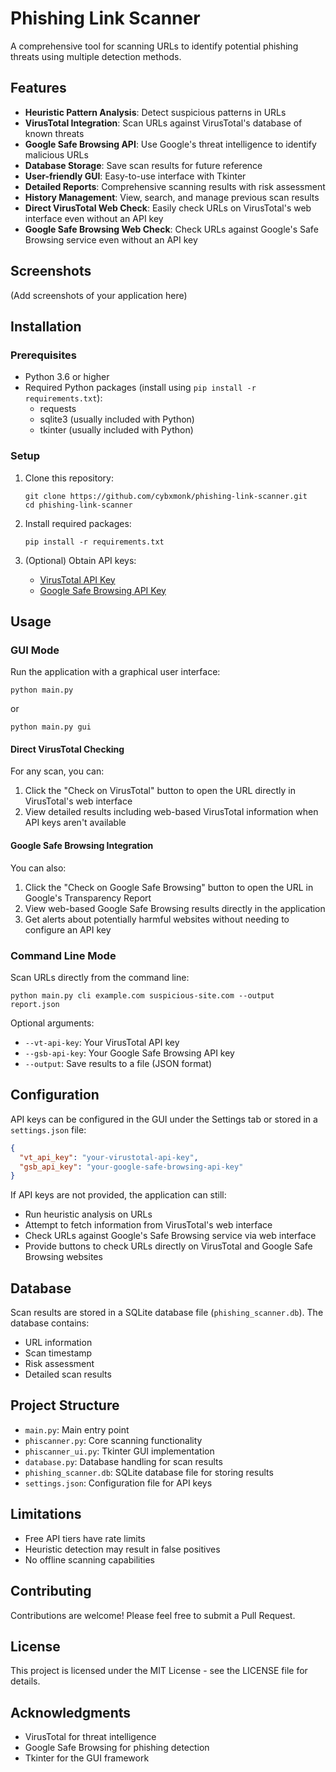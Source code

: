 # Phishing Link Scanner

A comprehensive tool for scanning URLs to identify potential phishing threats using multiple detection methods.

## Features

- **Heuristic Pattern Analysis**: Detect suspicious patterns in URLs
- **VirusTotal Integration**: Scan URLs against VirusTotal's database of known threats
- **Google Safe Browsing API**: Use Google's threat intelligence to identify malicious URLs
- **Database Storage**: Save scan results for future reference
- **User-friendly GUI**: Easy-to-use interface with Tkinter
- **Detailed Reports**: Comprehensive scanning results with risk assessment
- **History Management**: View, search, and manage previous scan results
- **Direct VirusTotal Web Check**: Easily check URLs on VirusTotal's web interface even without an API key
- **Google Safe Browsing Web Check**: Check URLs against Google's Safe Browsing service even without an API key

## Screenshots

(Add screenshots of your application here)

## Installation

### Prerequisites

- Python 3.6 or higher
- Required Python packages (install using `pip install -r requirements.txt`):
  - requests
  - sqlite3 (usually included with Python)
  - tkinter (usually included with Python)

### Setup

1. Clone this repository:
   ```
   git clone https://github.com/cybxmonk/phishing-link-scanner.git
   cd phishing-link-scanner
   ```

2. Install required packages:
   ```
   pip install -r requirements.txt
   ```

3. (Optional) Obtain API keys:
   - [VirusTotal API Key](https://www.virustotal.com/gui/home/url)
   - [Google Safe Browsing API Key](https://developers.google.com/safe-browsing/v4/get-started)

## Usage

### GUI Mode

Run the application with a graphical user interface:

```
python main.py
```

or

```
python main.py gui
```

#### Direct VirusTotal Checking

For any scan, you can:
1. Click the "Check on VirusTotal" button to open the URL directly in VirusTotal's web interface
2. View detailed results including web-based VirusTotal information when API keys aren't available

#### Google Safe Browsing Integration

You can also:
1. Click the "Check on Google Safe Browsing" button to open the URL in Google's Transparency Report
2. View web-based Google Safe Browsing results directly in the application
3. Get alerts about potentially harmful websites without needing to configure an API key

### Command Line Mode

Scan URLs directly from the command line:

```
python main.py cli example.com suspicious-site.com --output report.json
```

Optional arguments:
- `--vt-api-key`: Your VirusTotal API key
- `--gsb-api-key`: Your Google Safe Browsing API key
- `--output`: Save results to a file (JSON format)

## Configuration

API keys can be configured in the GUI under the Settings tab or stored in a `settings.json` file:

```json
{
  "vt_api_key": "your-virustotal-api-key",
  "gsb_api_key": "your-google-safe-browsing-api-key"
}
```

If API keys are not provided, the application can still:
- Run heuristic analysis on URLs
- Attempt to fetch information from VirusTotal's web interface
- Check URLs against Google's Safe Browsing service via web interface
- Provide buttons to check URLs directly on VirusTotal and Google Safe Browsing websites

## Database

Scan results are stored in a SQLite database file (`phishing_scanner.db`). The database contains:

- URL information
- Scan timestamp
- Risk assessment
- Detailed scan results

## Project Structure

- `main.py`: Main entry point
- `phiscanner.py`: Core scanning functionality
- `phiscanner_ui.py`: Tkinter GUI implementation
- `database.py`: Database handling for scan results
- `phishing_scanner.db`: SQLite database file for storing results
- `settings.json`: Configuration file for API keys

## Limitations

- Free API tiers have rate limits
- Heuristic detection may result in false positives
- No offline scanning capabilities

## Contributing

Contributions are welcome! Please feel free to submit a Pull Request.

## License

This project is licensed under the MIT License - see the LICENSE file for details.

## Acknowledgments

- VirusTotal for threat intelligence
- Google Safe Browsing for phishing detection
- Tkinter for the GUI framework 
